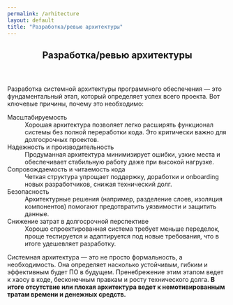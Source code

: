 ```yaml
---
permalink: /arhitecture
layout: default
title: "Разработка/ревью архитектуры"
---
```


<section id="languages">
    <div class="inner">
        <article>
            <header class="major">
                <h2>Разработка/ревью архитектуры</h2>
            </header>
            <p>Разработка системной архитектуры программного обеспечения — это фундаментальный этап, который определяет успех всего проекта. Вот ключевые причины, почему это необходимо:
                    <dl>
                        <dt>Масштабируемость</dt>
                        <dd>Хорошая архитектура позволяет легко расширять функционал системы без полной переработки кода. Это критически важно для долгосрочных проектов.</dd>
                        <dt>Надежность и производительность</dt>
                        <dd>Продуманная архитектура минимизирует ошибки, узкие места и обеспечивает стабильную работу даже при высокой нагрузке.</dd>
                        <dt>Сопровождаемость и читаемость кода</dt>
                        <dd>Четкая структура упрощает поддержку, доработки и onboarding новых разработчиков, снижая технический долг.</dd>
                        <dt>Безопасность</dt>
                        <dd>Архитектурные решения (например, разделение слоев, изоляция компонентов) помогают предотвратить уязвимости и защитить данные.</dd>
                        <dt>Снижение затрат в долгосрочной перспективе</dt>
                        <dd>Хорошо спроектированная система требует меньше переделок, проще тестируется и адаптируется под новые требования, что в итоге удешевляет разработку.</dd>
                        <dt></dt>
                    </dl>
                    Системная архитектура — это не просто формальность, а необходимость. Она определяет насколько устойчивым,
                    гибким и эффективным будет ПО в будущем. Пренебрежение этим этапом ведет к хаосу в коде, бесконечным
                    правкам и росту технического долга. <b>В итоге отсутствие или плохая архитектура ведет к немотивированным тратам времени и денежных средств.</b>
                    </p>
        </article>
    </div>
</section>
